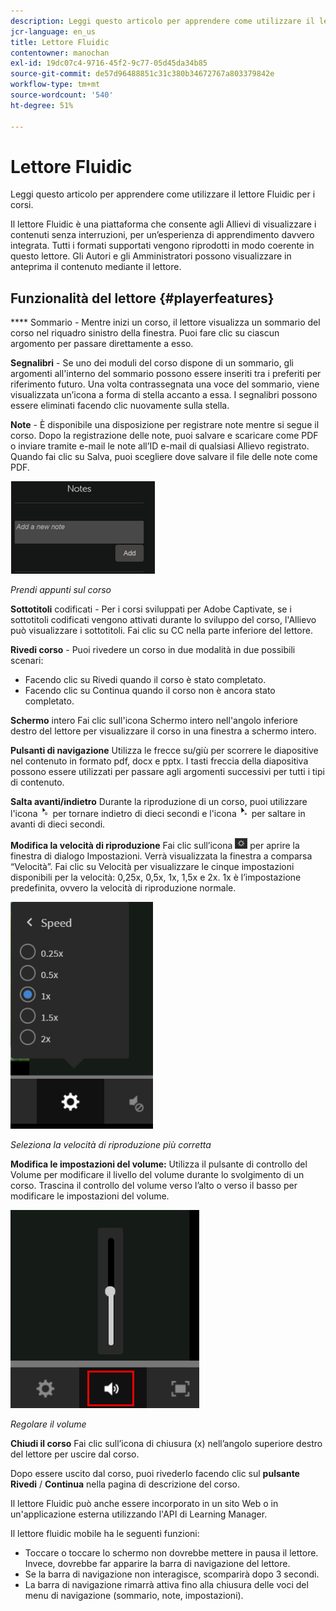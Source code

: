 ```yaml
---
description: Leggi questo articolo per apprendere come utilizzare il lettore Fluidic per i corsi.
jcr-language: en_us
title: Lettore Fluidic
contentowner: manochan
exl-id: 19dc07c4-9716-45f2-9c77-05d45da34b85
source-git-commit: de57d96488851c31c380b34672767a803379842e
workflow-type: tm+mt
source-wordcount: '540'
ht-degree: 51%

---
```


# Lettore Fluidic

Leggi questo articolo per apprendere come utilizzare il lettore Fluidic per i corsi.

Il lettore Fluidic è una piattaforma che consente agli Allievi di visualizzare i contenuti senza interruzioni, per un’esperienza di apprendimento davvero integrata. Tutti i formati supportati vengono riprodotti in modo coerente in questo lettore. Gli Autori e gli Amministratori possono visualizzare in anteprima il contenuto mediante il lettore.

## Funzionalità del lettore {#playerfeatures}

<!--![](assets/fluidicplayer-callout.png)-->

**** Sommario - Mentre inizi un corso, il lettore visualizza un sommario del corso nel riquadro sinistro della finestra. Puoi fare clic su ciascun argomento per passare direttamente a esso.

**Segnalibri** - Se uno dei moduli del corso dispone di un sommario, gli argomenti all&#39;interno del sommario possono essere inseriti tra i preferiti per riferimento futuro. Una volta contrassegnata una voce del sommario, viene visualizzata un’icona a forma di stella accanto a essa. I segnalibri possono essere eliminati facendo clic nuovamente sulla stella.

**Note** - È disponibile una disposizione per registrare note mentre si segue il corso. Dopo la registrazione delle note, puoi salvare e scaricare come PDF o inviare tramite e-mail le note all’ID e-mail di qualsiasi Allievo registrato. Quando fai clic su Salva, puoi scegliere dove salvare il file delle note come PDF.

![](assets/notes.png)

*Prendi appunti sul corso*

**Sottotitoli** codificati - Per i corsi sviluppati per Adobe Captivate, se i sottotitoli codificati vengono attivati durante lo sviluppo del corso, l&#39;Allievo può visualizzare i sottotitoli. Fai clic su CC nella parte inferiore del lettore.

**Rivedi corso** - Puoi rivedere un corso in due modalità in due possibili scenari:

* Facendo clic su Rivedi quando il corso è stato completato.
* Facendo clic su Continua quando il corso non è ancora stato completato.

**Schermo** intero Fai clic sull&#39;icona Schermo intero nell&#39;angolo inferiore destro del lettore per visualizzare il corso in una finestra a schermo intero.

**Pulsanti di navigazione** Utilizza le frecce su/giù per scorrere le diapositive nel contenuto in formato pdf, docx e pptx. I tasti freccia della diapositiva possono essere utilizzati per passare agli argomenti successivi per tutti i tipi di contenuto.

**Salta avanti/indietro** Durante la riproduzione di un corso, puoi utilizzare l&#39;icona ![](assets/asset-1.png) per tornare indietro di dieci secondi e l&#39;icona  ![](assets/assets-2.png) per saltare in avanti di dieci secondi.

**Modifica la velocità di riproduzione** Fai clic sull’icona ![](assets/speedicon.png) per aprire la finestra di dialogo Impostazioni. Verrà visualizzata la finestra a comparsa “Velocità”. Fai clic su Velocità per visualizzare le cinque impostazioni disponibili per la velocità: 0,25x, 0,5x, 1x, 1,5x e 2x. 1x è l’impostazione predefinita, ovvero la velocità di riproduzione normale.

![](assets/speedvariants.png)

*Seleziona la velocità di riproduzione più corretta*

**Modifica le impostazioni del volume:** Utilizza il pulsante di controllo del Volume per modificare il livello del volume durante lo svolgimento di un corso. Trascina il controllo del volume verso l’alto o verso il basso per modificare le impostazioni del volume.

![](assets/volumecontrol.png)

*Regolare il volume*

**Chiudi il corso** Fai clic sull’icona di chiusura (x) nell’angolo superiore destro del lettore per uscire dal corso.

Dopo essere uscito dal corso, puoi rivederlo facendo clic sul **pulsante Rivedi** / **Continua** nella pagina di descrizione del corso.

Il lettore Fluidic può anche essere incorporato in un sito Web o in un&#39;applicazione esterna utilizzando l&#39;API di Learning Manager.

Il lettore fluidic mobile ha le seguenti funzioni:

* Toccare o toccare lo schermo non dovrebbe mettere in pausa il lettore. Invece, dovrebbe far apparire la barra di navigazione del lettore.
* Se la barra di navigazione non interagisce, scomparirà dopo 3 secondi.
* La barra di navigazione rimarrà attiva fino alla chiusura delle voci del menu di navigazione (sommario, note, impostazioni).
